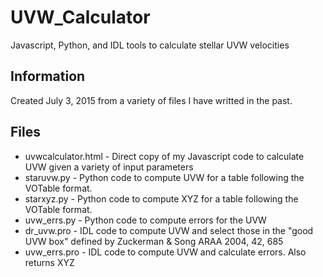 # UVW_Calculator
Javascript, Python, and IDL tools to calculate stellar UVW velocities

## Information
Created July 3, 2015 from a variety of files I have writted in the past.

## Files
* uvwcalculator.html - Direct copy of my Javascript code to calculate UVW given a variety of input parameters
* staruvw.py - Python code to compute UVW for a table following the VOTable format.
* starxyz.py - Python code to compute XYZ for a table following the VOTable format.
* uvw_errs.py - Python code to compute errors for the UVW
* dr_uvw.pro - IDL code to compute UVW and select those in the "good UVW box" defined by Zuckerman & Song ARAA 2004, 42, 685
* uvw_errs.pro - IDL code to compute UVW and calculate errors. Also returns XYZ